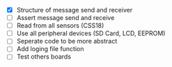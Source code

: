 - [x] Structure of message send and receiver 
- [ ] Assert message send and receive
- [ ] Read from all sensors (CSS18)
- [ ] Use all peripheral devices (SD Card, LCD, EEPROM)
- [ ] Seperate code to be more abstract
- [ ] Add loging file function
- [ ] Test others boards
